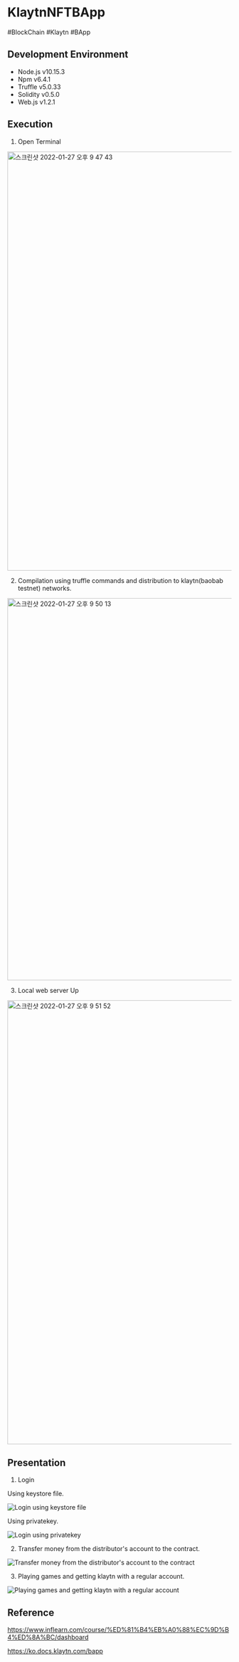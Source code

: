 # KlaytnNFTBApp
#BlockChain
#Klaytn
#BApp

## Development Environment
* Node.js v10.15.3
* Npm v6.4.1
* Truffle v5.0.33
* Solidity v0.5.0
* Web.js v1.2.1

## Execution
1. Open Terminal
<img width="942" alt="스크린샷 2022-01-27 오후 9 47 43" src="https://user-images.githubusercontent.com/64346003/151361876-661cde1f-e500-4a6b-be19-4e7630543a2c.png">

2. Compilation using truffle commands and distribution to klaytn(baobab testnet) networks.
<img width="859" alt="스크린샷 2022-01-27 오후 9 50 13" src="https://user-images.githubusercontent.com/64346003/151362235-a12d8302-0453-4d5a-84ed-59eafe324947.png">

3. Local web server Up
<img width="998" alt="스크린샷 2022-01-27 오후 9 51 52" src="https://user-images.githubusercontent.com/64346003/151363225-fe3162ae-9f95-4062-a641-913a96ebd801.png">


## Presentation
1. Login

Using keystore file.

![Login using keystore file](https://user-images.githubusercontent.com/64346003/151661470-02267a16-c3f9-40a4-a6f3-1990f730b684.gif)

Using privatekey.

![Login using privatekey](https://user-images.githubusercontent.com/64346003/151661500-0a9560b2-1fc1-4743-bd0a-ef3d933dd345.gif)

2. Transfer money from the distributor's account to the contract.

![Transfer money from the distributor's account to the contract](https://user-images.githubusercontent.com/64346003/151661512-faa08bdb-418c-4e20-b41a-53be9042eca7.gif)

3. Playing games and getting klaytn with a regular account.

![Playing games and getting klaytn with a regular account](https://user-images.githubusercontent.com/64346003/151661522-ea210d62-0e4d-4922-9941-fe4d31c7d656.gif)

## Reference
https://www.inflearn.com/course/%ED%81%B4%EB%A0%88%EC%9D%B4%ED%8A%BC/dashboard

https://ko.docs.klaytn.com/bapp

